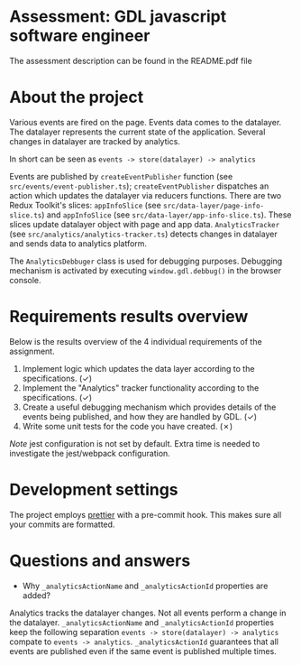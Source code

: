 # Assessment: GDL javascript software engineer

The assessment description can be found in the README.pdf file

# About the project

Various events are fired on the page. Events data comes to the datalayer. The datalayer represents the current state of the application. Several changes in datalayer are tracked by analytics.

In short can be seen as
`events -> store(datalayer) -> analytics`

Events are published by `createEventPublisher` function (see `src/events/event-publisher.ts`);
`createEventPublisher` dispatches an action which updates the datalayer via reducers functions. There are two Redux Toolkit's slices: `appInfoSlice` (see `src/data-layer/page-info-slice.ts`) and `appInfoSlice` (see `src/data-layer/app-info-slice.ts`). These slices update datalayer object with page and app data. `AnalyticsTracker` (see `src/analytics/analytics-tracker.ts`) detects changes in datalayer and sends data to analytics platform.

The `AnalyticsDebbuger` class is used for debugging purposes. Debugging mechanism is activated by executing `window.gdl.debbug()` in the browser console.

# Requirements results overview

Below is the results overview of the 4 individual requirements of the assignment.

1. Implement logic which updates the data layer according to the specifications. (&check;)
2. Implement the "Analytics" tracker functionality according to the specifications. (&check;)
3. Create a useful debugging mechanism which provides details of the events being published, and how they are handled by GDL. (&check;)
4. Write some unit tests for the code you have created. (&cross;)

_Note_ jest configuration is not set by default. Extra time is needed to investigate the jest/webpack configuration.

# Development settings

The project employs [prettier](https://prettier.io/docs/en/install.html) with a pre-commit hook. This makes sure all your commits are formatted.

# Questions and answers

- Why `_analyticsActionName` and `_analyticsActionId` properties are added?

Analytics tracks the datalayer changes. Not all events perform a change in the datalayer. `_analyticsActionName` and `_analyticsActionId` properties keep the following separation `events -> store(datalayer) -> analytics` compate to `events -> analytics`. `_analyticsActionId` guarantees that all events are published even if the same event is published multiple times.
